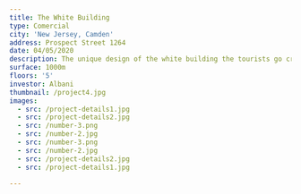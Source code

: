 ```yaml
---
title: The White Building
type: Comercial
city: 'New Jersey, Camden'
address: Prospect Street 1264
date: 04/05/2020
description: The unique design of the white building the tourists go crazy !!!
surface: 1000m
floors: '5'
investor: Albani
thumbnail: /project4.jpg
images:
  - src: /project-details1.jpg
  - src: /project-details2.jpg
  - src: /number-3.png
  - src: /number-2.jpg
  - src: /number-3.png
  - src: /number-2.jpg
  - src: /project-details2.jpg
  - src: /project-details1.jpg

---
```

